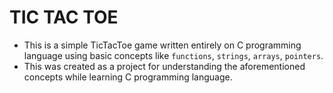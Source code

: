 # TIC TAC TOE

- This is a simple TicTacToe game written entirely on C programming language using basic concepts like `functions`, `strings`, `arrays`, `pointers`.
- This was created as a project for understanding the aforementioned concepts while learning C programming language.


